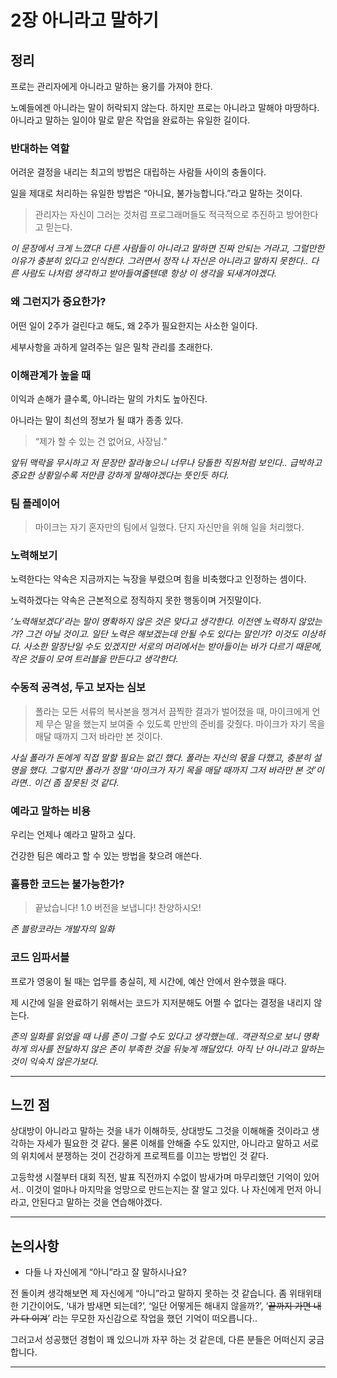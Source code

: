 # 2장 아니라고 말하기

## 정리

프로는 관리자에게 아니라고 말하는 용기를 가져야 한다.

노예들에겐 아니라는 말이 허락되지 않는다. 하지만 프로는 아니라고 말해야 마땅하다. 아니라고 말하는 일이야 말로 맡은 작업을 완료하는 유일한 길이다.

### 반대하는 역할

어려운 결정을 내리는 최고의 방법은 대립하는 사람들 사이의 충돌이다. 

일을 제대로 처리하는 유일한 방법은 “아니요, 불가능합니다.”라고 말하는 것이다.

> 관리자는 자신이 그러는 것처럼 프로그래머들도 적극적으로 추진하고 방어한다고 믿는다.

*이 문장에서 크게 느꼈다! 다른 사람들이 아니라고 말하면 진짜 안되는 거라고, 그럴만한 이유가 충분히 있다고 인식한다. 그러면서 정작 나 자신은 아니라고 말하지 못한다.. 다른 사람도 나처럼 생각하고 받아들여줄텐데! 항상 이 생각을 되새겨야겠다.*

### 왜 그런지가 중요한가?

어떤 일이 2주가 걸린다고 해도, 왜 2주가 필요한지는 사소한 일이다.

세부사항을 과하게 알려주는 일은 밀착 관리를 초래한다.

### 이해관계가 높을 때

이익과 손해가 클수록, 아니라는 말의 가치도 높아진다.

아니라는 말이 최선의 정보가 될 떄가 종종 있다.

> “제가 할 수 있는 건 없어요, 사장님.”

*앞뒤 맥락을 무시하고 저 문장만 잘라놓으니 너무나 당돌한 직원처럼 보인다.. 급박하고 중요한 상황일수록 저만큼 강하게 말해야겠다는 뜻인듯 하다.*

### 팀 플레이어

> 마이크는 자기 혼자만의 팀에서 일했다. 단지 자신만을 위해 일을 처리했다.

### 노력해보기

노력한다는 약속은 지금까지는 늑장을 부렸으며 힘을 비축했다고 인정하는 셈이다.

노력하겠다는 약속은 근본적으로 정직하지 못한 행동이며 거짓말이다.

*’노력해보겠다’라는 말이 명확하지 않은 것은 맞다고 생각한다. 이전엔 노력하지 않았는가? 그건 아닐 것이고. 일단 노력은 해보겠는데 안될 수도 있다는 말인가? 이것도 이상하다. 사소한 말장난일 수도 있겠지만 서로의 머리에서는 받아들이는 바가 다르기 때문에, 작은 것들이 모여 트러블을 만든다고 생각한다.*

### 수동적 공격성, 두고 보자는 심보

> 폴라는 모든 서류의 복사본을 챙겨서 끔찍한 결과가 벌어졌을 때, 마이크에게 언제 무슨 말을 했는지 보여줄 수 있도록 만반의 준비를 갖췄다. 마이크가 자기 목을 매달 때까지 그저 바라만 본 것이다.

*사실 폴라가 돈에게 직접 말할 필요는 없긴 했다. 폴라는 자신의 몫을 다했고, 충분히 설명을 했다. 그렇지만 폴라가 정말 ‘마이크가 자기 목을 매달 때까지 그저 바라만 본 것’이라면.. 이건 좀 잘못된 것 같다.*

### 예라고 말하는 비용

우리는 언제나 예라고 말하고 싶다.

건강한 팀은 예라고 할 수 있는 방법을 찾으려 애쓴다.

### 훌륭한 코드는 불가능한가?

> 끝났습니다! 1.0 버전을 보냅니다! 찬양하시오!

*존 블랑코라는 개발자의 일화*

### 코드 임파서블

프로가 영웅이 될 때는 업무를 충실히, 제 시간에, 예산 안에서 완수했을 때다.

제 시간에 일을 완료하기 위해서는 코드가 지저분해도 어쩔 수 없다는 결정을 내리지 않는다.

*존의 일화를 읽었을 때 나름 존이 그럴 수도 있다고 생각했는데.. 객관적으로 보니 명확하게 의사를 전달하지 않은 존이 부족한 것을 뒤늦게 깨달았다. 아직 난 아니라고 말하는 것이 익숙치 않은가보다.*

---

## 느낀 점

상대방이 아니라고 말하는 것을 내가 이해하듯, 상대방도 그것을 이해해줄 것이라고 생각하는 자세가 필요한 것 같다. 물론 이해를 안해줄 수도 있지만, 아니라고 말하고 서로의 위치에서 분쟁하는 것이 건강하게 프로젝트를 이끄는 방법인 것 같다.

고등학생 시절부터 대회 직전, 발표 직전까지 수없이 밤새가며 마무리했던 기억이 있어서.. 이것이 얼마나 마지막을 엉망으로 만드는지는 잘 알고 있다. 나 자신에게 먼저 아니라고, 안된다고 말하는 것을 연습해야겠다.

---

## 논의사항

- 다들 나 자신에게 “아니”라고 잘 말하시나요?

전 돌이켜 생각해보면 제 자신에게 “아니”라고 말하지 못하는 것 같습니다. 좀 위태위태한 기간이어도, ‘내가 밤새면 되는데?’, ‘일단 어떻게든 해내지 않을까?’, ‘~~끝까지 가면 내가 다 이겨~~’ 라는 무모한 자신감으로 작업을 했던 기억이 떠오릅니다..

그러고서 성공했던 경험이 꽤 있으니까 자꾸 하는 것 같은데, 다른 분들은 어떠신지 궁금합니다.

---